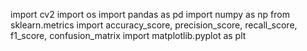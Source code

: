 import cv2
import os
import pandas as pd
import numpy as np
from sklearn.metrics import accuracy_score, precision_score, recall_score, f1_score, confusion_matrix
import matplotlib.pyplot as plt